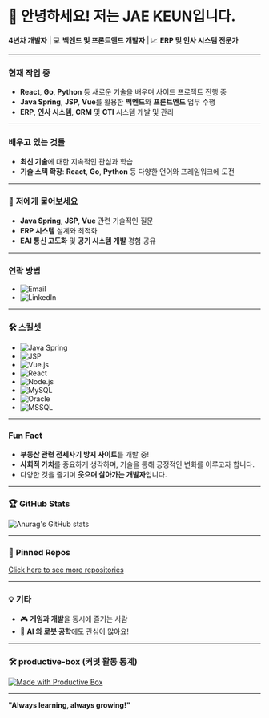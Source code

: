 # 👋 안녕하세요! 저는 JAE KEUN입니다.

**4년차 개발자** | 💻 **백엔드 및 프론트엔드 개발자** | 📈 **ERP 및 인사 시스템 전문가**

---

###  **현재 작업 중**
- **React**, **Go**, **Python** 등 새로운 기술을 배우며 사이드 프로젝트 진행 중
- **Java Spring**, **JSP**, **Vue**를 활용한 **백엔드**와 **프론트엔드** 업무 수행
- **ERP**, **인사 시스템**, **CRM** 및 **CTI** 시스템 개발 및 관리

---

###  **배우고 있는 것들**
- **최신 기술**에 대한 지속적인 관심과 학습
- **기술 스택 확장**: **React**, **Go**, **Python** 등 다양한 언어와 프레임워크에 도전

---

### 💬 **저에게 물어보세요**
- **Java Spring**, **JSP**, **Vue** 관련 기술적인 질문
- **ERP 시스템** 설계와 최적화
- **EAI 통신 고도화** 및 **공기 시스템 개발** 경험 공유

---

###  **연락 방법**
- <img src="https://img.shields.io/badge/Email-your-email%40example.com-blue?style=flat-square&logo=gmail&logoColor=white" alt="Email">
- <img src="https://img.shields.io/badge/LinkedIn-Edohan-0077B5?style=flat-square&logo=LinkedIn&logoColor=white" alt="LinkedIn">

---

### 🛠️ **스킬셋**
- <img src="https://img.shields.io/badge/Java%20Spring-6DB33F?style=flat-square&logo=Spring&logoColor=white" alt="Java Spring">
- <img src="https://img.shields.io/badge/JSP-3E5B99?style=flat-square&logo=Apache%20Tomcat&logoColor=white" alt="JSP">
- <img src="https://img.shields.io/badge/Vue.js-4FC08D?style=flat-square&logo=Vue.js&logoColor=white" alt="Vue.js">
- <img src="https://img.shields.io/badge/React-61DAFB?style=flat-square&logo=React&logoColor=white" alt="React">
- <img src="https://img.shields.io/badge/Node.js-339933?style=flat-square&logo=Node.js&logoColor=white" alt="Node.js">
- <img src="https://img.shields.io/badge/MySQL-4479A1?style=flat-square&logo=MySQL&logoColor=white" alt="MySQL">
- <img src="https://img.shields.io/badge/Oracle-F80000?style=flat-square&logo=Oracle&logoColor=white" alt="Oracle">
- <img src="https://img.shields.io/badge/MSSQL-CC2927?style=flat-square&logo=Microsoft%20SQL%20Server&logoColor=white" alt="MSSQL">

---

###  **Fun Fact**
- **부동산 관련 전세사기 방지 사이트**를 개발 중!
- **사회적 가치**를 중요하게 생각하며, 기술을 통해 긍정적인 변화를 이루고자 합니다.
- 다양한 것을 즐기며 **웃으며 살아가는 개발자**입니다.

---

### 🏆 **GitHub Stats**
![Anurag's GitHub stats](https://github-readme-stats.vercel.app/api?username=edohan117&show_icons=true&theme=radical)

---

### 📌 **Pinned Repos**
[Click here to see more repositories](https://github.com/edohan117?tab=repositories)

---

### 💡 **기타**
- 🎮 **게임과 개발**을 동시에 즐기는 사람
- 🤖 **AI 와 로봇 공학**에도 관심이 많아요!

---

### 🛠️ **productive-box (커밋 활동 통계)**

[![Made with Productive Box](https://img.shields.io/badge/Productive_Box-Active-green?style=flat-square)](https://github.com/techinpark/productive-box)

---

**"Always learning, always growing!"**
